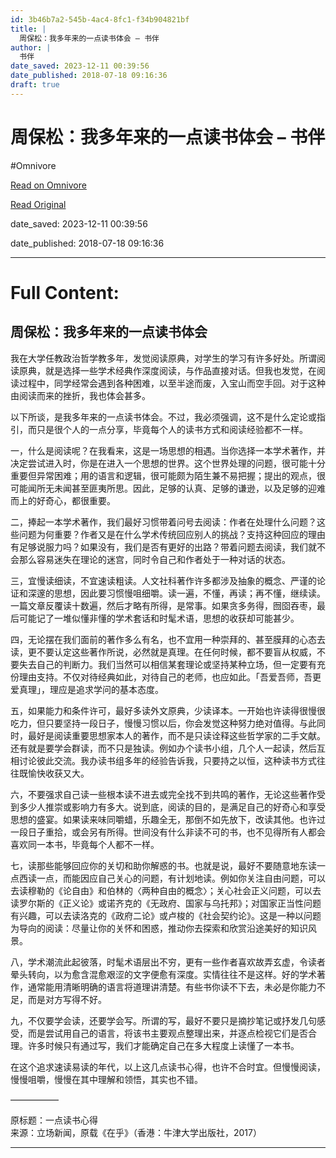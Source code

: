 ```yaml
---
id: 3b46b7a2-545b-4ac4-8fc1-f34b904821bf
title: |
  周保松：我多年来的一点读书体会 – 书伴
author: |
  书伴
date_saved: 2023-12-11 00:39:56
date_published: 2018-07-18 09:16:36
draft: true
---
```


# 周保松：我多年来的一点读书体会 – 书伴
#Omnivore

[Read on Omnivore](https://omnivore.app/me/-18c5763a12b)

[Read Original](https://bookfere.com/post/666.html)

date_saved: 2023-12-11 00:39:56

date_published: 2018-07-18 09:16:36

--- 

# Full Content: 

## 周保松：我多年来的一点读书体会

我在大学任教政治哲学教多年，发觉阅读原典，对学生的学习有许多好处。所谓阅读原典，就是选择一些学术经典作深度阅读，与作品直接对话。但我也发觉，在阅读过程中，同学经常会遇到各种困难，以至半途而废，入宝山而空手回。对于这种由阅读而来的挫折，我也体会甚多。

以下所谈，是我多年来的一点读书体会。不过，我必须强调，这不是什么定论或指引，而只是很个人的一点分享，毕竟每个人的读书方式和阅读经验都不一样。

一，什么是阅读呢？在我看来，这是一场思想的相遇。当你选择一本学术著作，并决定尝试进入时，你是在进入一个思想的世界。这个世界处理的问题，很可能十分重要但异常困难；用的语言和逻辑，很可能颇为陌生兼不易把握；提出的观点，很可能闻所无未闻甚至匪夷所思。因此，足够的认真、足够的谦逊，以及足够的迎难而上的好奇心，都很重要。

二，捧起一本学术著作，我们最好习惯带着问号去阅读：作者在处理什么问题？这些问题为何重要？作者又是在什么学术传统回应别人的挑战？支持这种回应的理由有足够说服力吗？如果没有，我们是否有更好的出路？带着问题去阅读，我们就不会那么容易迷失在理论的迷宫，同时令自己和作者处于一种对话的状态。

三，宜慢读细读，不宜速读粗读。人文社科著作许多都涉及抽象的概念、严谨的论证和深邃的思想，因此要习惯慢咀细嚼。读一遍，不懂，再读；再不懂，继续读。一篇文章反覆读十数遍，然后才略有所得，是常事。如果贪多务得，囫囵吞枣，最后可能记了一堆似懂非懂的学术套话和时髦术语，思想的收获却可能甚少。

四，无论摆在我们面前的著作多么有名，也不宜用一种崇拜的、甚至膜拜的心态去读，更不要认定这些著作所说，必然就是真理。在任何时候，都不要盲从权威，不要失去自己的判断力。我们当然可以相信某套理论或坚持某种立场，但一定要有充份理由支持。不仅对待经典如此，对待自己的老师，也应如此。「吾爱吾师，吾更爱真理」，理应是追求学问的基本态度。

五，如果能力和条件许可，最好多读外文原典，少读译本。一开始也许读得很慢很吃力，但只要坚持一段日子，慢慢习惯以后，你会发觉这种努力绝对值得。与此同时，最好是阅读重要思想家本人的著作，而不是只读诠释这些哲学家的二手文献。还有就是要学会群读，而不只是独读。例如办个读书小组，几个人一起读，然后互相讨论彼此交流。我办读书组多年的经验告诉我，只要持之以恒，这种读书方式往往既愉快收获又大。

六，不要强求自己读一些根本读不进去或完全找不到共鸣的著作，无论这些著作受到多少人推崇或影响力有多大。说到底，阅读的目的，是满足自己的好奇心和享受思想的盛宴。如果读来味同嚼蜡，乐趣全无，那倒不如先放下，改读其他。也许过一段日子重拾，或会另有所得。世间没有什么非读不可的书，也不见得所有人都会喜欢同一本书，毕竟每个人都不一样。

七，读那些能够回应你的关切和助你解惑的书。也就是说，最好不要随意地东读一点西读一点，而能因应自己关心的问题，有计划地读。例如你关注自由问题，可以去读穆勒的《论自由》和伯林的〈两种自由的概念〉；关心社会正义问题，可以去读罗尔斯的《正义论》或诺齐克的《无政府、国家与乌托邦》；对国家正当性问题有兴趣，可以去读洛克的《政府二论》或卢梭的《社会契约论》。这是一种以问题为导向的阅读：尽量让你的关怀和困惑，推动你去探索和欣赏沿途美好的知识风景。

八，学术潮流此起彼落，时髦术语层出不穷，更有一些作者喜欢故弄玄虚，令读者晕头转向，以为愈含混愈艰涩的文字便愈有深度。实情往往不是这样。好的学术著作，通常能用清晰明确的语言将道理讲清楚。有些书你读不下去，未必是你能力不足，而是对方写得不好。

九，不仅要学会读，还要学会写。所谓的写，最好不要只是摘抄笔记或抒发几句感受，而是尝试用自己的语言，将该书主要观点整理出来，并逐点检视它们是否合理。许多时候只有通过写，我们才能确定自己在多大程度上读懂了一本书。

在这个追求速读易读的年代，以上这几点读书心得，也许不合时宜。但慢慢阅读，慢慢咀嚼，慢慢在其中理解和领悟，其实也不错。

—————–

原标题：一点读书心得  
来源：立场新闻，原载《在乎》（香港：牛津大学出版社，2017）

---

